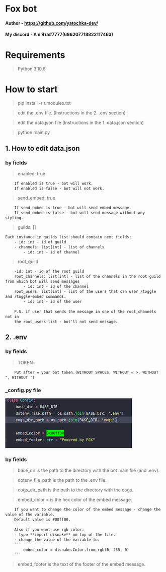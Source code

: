 # Fox bot


#### Author - https://github.com/yatochka-dev/
#### My discord - А я Ята#7777(686207718822117463)



# Requirements
> Python 3.10.6

# How to start
> pip install -r r.modules.txt

> edit the .env file. (Instructions in the 2. .env section)

> edit the data.json file (Instructions in the 1. data.json section)

> python main.py

## 1. How to edit data.json

### by fields

> enabled: true

```
    If enabled is true - bot will work.
    If enabled is false - bot will not work.
```

> send_embed: true

```
    If send_embed is true - bot will send embed message.
    If send_embed is false - bot will send message without any styling.
```

> guilds: []

```
Each instance in guilds list should contain next fields:
    - id: int - id of guild
    - channels: list[int] - list of channels
        - id: int - id of channel
```

> root_guild

```
    -id: int - id of the root guild
    root_channels: list[int] - list of the channels in the root guild from which bot will send messages
        - id: int - id of the channel
    root_users: list[int] - list of the users that can user /toggle and /toggle-embed commands.
        - id: int - id of the user    
        
    P.S. if user that sends the message in one of the root_channels not in 
    the root_users list - bot'll not send message.
```

## 2. .env

### by fields

> TOKEN=

```
    Put after = your bot token.(WITHOUT SPACES, WITHOUT < >, WITHOUT ", WITHOUT ')
```

### _config.py file
![img.png](img.png)
### by fields

> base_dir is the path to the directory with the bot main file (and .env). 

> dotenv_file_path is the path to the .env file.

> cogs_dir_path is the path to the directory with the cogs.

> embed_color = is the hex color of the embed message.
```
    If you want to change the color of the embed message - change the value of the variable.
    Default value is #00ff00.
    
    Also if you want use rgb color: 
    - type **import disnake** on top of the file.
    - change the value of the variable to:
    ```
        embed_color = disnake.Color.from_rgb(0, 255, 0)
    ```
```
> embed_footer is the text of the footer of the embed message.


